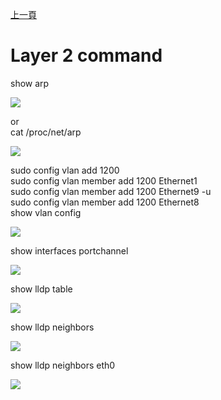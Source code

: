[上一頁](https://jian-hong-wu.github.io/blog/sonic_command/)

# Layer 2 command

show arp 

![](https://jian-hong-wu.github.io/blog/sonic_command/layer2/1.png)

or  
cat /proc/net/arp 

![](https://jian-hong-wu.github.io/blog/sonic_command/layer2/1.1.png)

sudo config vlan add 1200  
sudo config vlan member add 1200 Ethernet1  
sudo config vlan member add 1200 Ethernet9 -u  
sudo config vlan member add 1200 Ethernet8  
show vlan config

![](https://jian-hong-wu.github.io/blog/sonic_command//layer2/2.png)

show interfaces portchannel

![](https://jian-hong-wu.github.io/blog/sonic_command//layer2/3.png)

show lldp table

![](https://jian-hong-wu.github.io/blog/sonic_command//layer2/4.png)

show lldp neighbors

![](https://jian-hong-wu.github.io/blog/sonic_command//layer2/5.png)

show lldp neighbors eth0

![](https://jian-hong-wu.github.io/blog/sonic_command//layer2/6.png)
